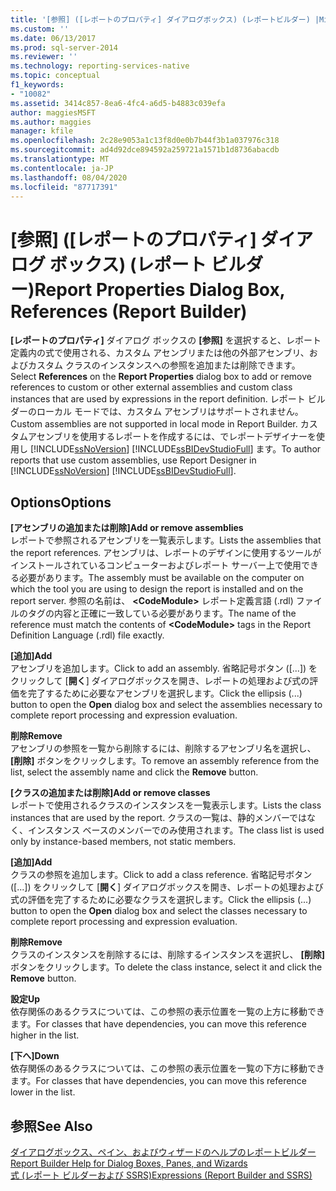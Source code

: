 ```yaml
---
title: '[参照] ([レポートのプロパティ] ダイアログボックス) (レポートビルダー) |Microsoft Docs'
ms.custom: ''
ms.date: 06/13/2017
ms.prod: sql-server-2014
ms.reviewer: ''
ms.technology: reporting-services-native
ms.topic: conceptual
f1_keywords:
- "10082"
ms.assetid: 3414c857-8ea6-4fc4-a6d5-b4883c039efa
author: maggiesMSFT
ms.author: maggies
manager: kfile
ms.openlocfilehash: 2c28e9053a1c13f8d0e0b7b44f3b1a037976c318
ms.sourcegitcommit: ad4d92dce894592a259721a1571b1d8736abacdb
ms.translationtype: MT
ms.contentlocale: ja-JP
ms.lasthandoff: 08/04/2020
ms.locfileid: "87717391"
---
```

# <a name="report-properties-dialog-box-references-report-builder"></a><span data-ttu-id="9366b-102">[参照] ([レポートのプロパティ] ダイアログ ボックス) (レポート ビルダー)</span><span class="sxs-lookup"><span data-stu-id="9366b-102">Report Properties Dialog Box, References (Report Builder)</span></span>
  <span data-ttu-id="9366b-103">**[レポートのプロパティ]** ダイアログ ボックスの **[参照]** を選択すると、レポート定義内の式で使用される、カスタム アセンブリまたは他の外部アセンブリ、およびカスタム クラスのインスタンスへの参照を追加または削除できます。</span><span class="sxs-lookup"><span data-stu-id="9366b-103">Select **References** on the **Report Properties** dialog box to add or remove references to custom or other external assemblies and custom class instances that are used by expressions in the report definition.</span></span> <span data-ttu-id="9366b-104">レポート ビルダーのローカル モードでは、カスタム アセンブリはサポートされません。</span><span class="sxs-lookup"><span data-stu-id="9366b-104">Custom assemblies are not supported in local mode in Report Builder.</span></span> <span data-ttu-id="9366b-105">カスタムアセンブリを使用するレポートを作成するには、でレポートデザイナーを使用し [!INCLUDE[ssNoVersion](../includes/ssnoversion-md.md)] [!INCLUDE[ssBIDevStudioFull](../includes/ssbidevstudiofull-md.md)] ます。</span><span class="sxs-lookup"><span data-stu-id="9366b-105">To author reports that use custom assemblies, use Report Designer in [!INCLUDE[ssNoVersion](../includes/ssnoversion-md.md)] [!INCLUDE[ssBIDevStudioFull](../includes/ssbidevstudiofull-md.md)].</span></span>  
  
## <a name="options"></a><span data-ttu-id="9366b-106">Options</span><span class="sxs-lookup"><span data-stu-id="9366b-106">Options</span></span>  
 <span data-ttu-id="9366b-107">**[アセンブリの追加または削除]**</span><span class="sxs-lookup"><span data-stu-id="9366b-107">**Add or remove assemblies**</span></span>  
 <span data-ttu-id="9366b-108">レポートで参照されるアセンブリを一覧表示します。</span><span class="sxs-lookup"><span data-stu-id="9366b-108">Lists the assemblies that the report references.</span></span> <span data-ttu-id="9366b-109">アセンブリは、レポートのデザインに使用するツールがインストールされているコンピューターおよびレポート サーバー上で使用できる必要があります。</span><span class="sxs-lookup"><span data-stu-id="9366b-109">The assembly must be available on the computer on which the tool you are using to design the report is installed and on the report server.</span></span> <span data-ttu-id="9366b-110">参照の名前は、 **\<CodeModule>** レポート定義言語 (.rdl) ファイルのタグの内容と正確に一致している必要があります。</span><span class="sxs-lookup"><span data-stu-id="9366b-110">The name of the reference must match the contents of **\<CodeModule>** tags in the Report Definition Language (.rdl) file exactly.</span></span>  
  
 <span data-ttu-id="9366b-111">**[追加]**</span><span class="sxs-lookup"><span data-stu-id="9366b-111">**Add**</span></span>  
 <span data-ttu-id="9366b-112">アセンブリを追加します。</span><span class="sxs-lookup"><span data-stu-id="9366b-112">Click to add an assembly.</span></span> <span data-ttu-id="9366b-113">省略記号ボタン ([...]) をクリックして [**開く**] ダイアログボックスを開き、レポートの処理および式の評価を完了するために必要なアセンブリを選択します。</span><span class="sxs-lookup"><span data-stu-id="9366b-113">Click the ellipsis (...) button to open the **Open** dialog box and select the assemblies necessary to complete report processing and expression evaluation.</span></span>  
  
 <span data-ttu-id="9366b-114">**削除**</span><span class="sxs-lookup"><span data-stu-id="9366b-114">**Remove**</span></span>  
 <span data-ttu-id="9366b-115">アセンブリの参照を一覧から削除するには、削除するアセンブリ名を選択し、 **[削除]** ボタンをクリックします。</span><span class="sxs-lookup"><span data-stu-id="9366b-115">To remove an assembly reference from the list, select the assembly name and click the **Remove** button.</span></span>  
  
 <span data-ttu-id="9366b-116">**[クラスの追加または削除]**</span><span class="sxs-lookup"><span data-stu-id="9366b-116">**Add or remove classes**</span></span>  
 <span data-ttu-id="9366b-117">レポートで使用されるクラスのインスタンスを一覧表示します。</span><span class="sxs-lookup"><span data-stu-id="9366b-117">Lists the class instances that are used by the report.</span></span> <span data-ttu-id="9366b-118">クラスの一覧は、静的メンバーではなく、インスタンス ベースのメンバーでのみ使用されます。</span><span class="sxs-lookup"><span data-stu-id="9366b-118">The class list is used only by instance-based members, not static members.</span></span>  
  
 <span data-ttu-id="9366b-119">**[追加]**</span><span class="sxs-lookup"><span data-stu-id="9366b-119">**Add**</span></span>  
 <span data-ttu-id="9366b-120">クラスの参照を追加します。</span><span class="sxs-lookup"><span data-stu-id="9366b-120">Click to add a class reference.</span></span> <span data-ttu-id="9366b-121">省略記号ボタン ([...]) をクリックして [**開く**] ダイアログボックスを開き、レポートの処理および式の評価を完了するために必要なクラスを選択します。</span><span class="sxs-lookup"><span data-stu-id="9366b-121">Click the ellipsis (...) button to open the **Open** dialog box and select the classes necessary to complete report processing and expression evaluation.</span></span>  
  
 <span data-ttu-id="9366b-122">**削除**</span><span class="sxs-lookup"><span data-stu-id="9366b-122">**Remove**</span></span>  
 <span data-ttu-id="9366b-123">クラスのインスタンスを削除するには、削除するインスタンスを選択し、 **[削除]** ボタンをクリックします。</span><span class="sxs-lookup"><span data-stu-id="9366b-123">To delete the class instance, select it and click the **Remove** button.</span></span>  
  
 <span data-ttu-id="9366b-124">**設定**</span><span class="sxs-lookup"><span data-stu-id="9366b-124">**Up**</span></span>  
 <span data-ttu-id="9366b-125">依存関係のあるクラスについては、この参照の表示位置を一覧の上方に移動できます。</span><span class="sxs-lookup"><span data-stu-id="9366b-125">For classes that have dependencies, you can move this reference higher in the list.</span></span>  
  
 <span data-ttu-id="9366b-126">**[下へ]**</span><span class="sxs-lookup"><span data-stu-id="9366b-126">**Down**</span></span>  
 <span data-ttu-id="9366b-127">依存関係のあるクラスについては、この参照の表示位置を一覧の下方に移動できます。</span><span class="sxs-lookup"><span data-stu-id="9366b-127">For classes that have dependencies, you can move this reference lower in the list.</span></span>  
  
## <a name="see-also"></a><span data-ttu-id="9366b-128">参照</span><span class="sxs-lookup"><span data-stu-id="9366b-128">See Also</span></span>  
 <span data-ttu-id="9366b-129">[ダイアログボックス、ペイン、およびウィザードのヘルプのレポートビルダー](../../2014/reporting-services/report-builder-help-for-dialog-boxes-panes-and-wizards.md) </span><span class="sxs-lookup"><span data-stu-id="9366b-129">[Report Builder Help for Dialog Boxes, Panes, and Wizards](../../2014/reporting-services/report-builder-help-for-dialog-boxes-panes-and-wizards.md) </span></span>  
 [<span data-ttu-id="9366b-130">式 &#40;レポート ビルダーおよび SSRS&#41;</span><span class="sxs-lookup"><span data-stu-id="9366b-130">Expressions &#40;Report Builder and SSRS&#41;</span></span>](report-design/expressions-report-builder-and-ssrs.md)  
  
  
